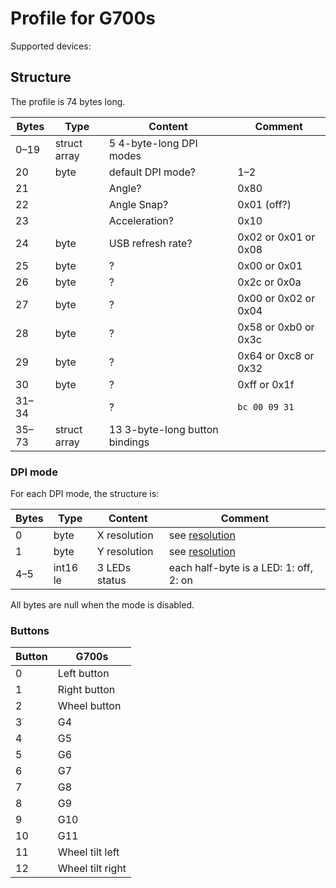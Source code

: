 Profile for G700s
=================

Supported devices:

Structure
---------

The profile is 74 bytes long.

| Bytes | Type         | Content                        | Comment                  |
| ----- | ------------ | ------------------------------ | ------------------------ |
| 0–19  | struct array | 5 4-byte-long DPI modes        |                          |
| 20    | byte         | default DPI mode?              | 1–2                      |
| 21    |              | Angle?                         | 0x80                     |
| 22    |              | Angle Snap?                    | 0x01 (off?)              |
| 23    |              | Acceleration?                  | 0x10                     |
| 24    | byte         | USB refresh rate?              | 0x02 or 0x01 or 0x08     |
| 25    | byte         | ?                              | 0x00 or 0x01             |
| 26    | byte         | ?                              | 0x2c or 0x0a             |
| 27    | byte         | ?                              | 0x00 or 0x02 or 0x04     |
| 28    | byte         | ?                              | 0x58 or 0xb0 or 0x3c     |
| 29    | byte         | ?                              | 0x64 or 0xc8 or 0x32     |
| 30    | byte         | ?                              | 0xff or 0x1f             |
| 31–34 |              | ?                              | `bc 00 09 31`            |
| 35–73 | struct array | 13 3-byte-long button bindings |                          |

### DPI mode

For each DPI mode, the structure is:

| Bytes | Type       | Content            | Comment                  |
| ----- | ---------- | ------------------ | ------------------------ |
| 0     | byte       | X resolution       | see [resolution](../resolution.md) |
| 1     | byte       | Y resolution       | see [resolution](../resolution.md) |
| 4–5   | int16 le   | 3 LEDs status      | each half-byte is a LED: 1: off, 2: on  |

All bytes are null when the mode is disabled.

### Buttons

| Button | G700s            |
| ------ | ---------------- |
| 0      | Left button      |
| 1      | Right button     |
| 2      | Wheel button     |
| 3      | G4               |
| 4      | G5               |
| 5      | G6               |
| 6      | G7               |
| 7      | G8               |
| 8      | G9               |
| 9      | G10              |
| 10     | G11              |
| 11     | Wheel tilt left  |
| 12     | Wheel tilt right |

